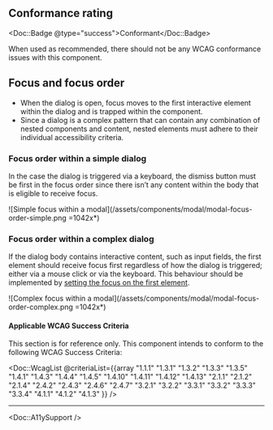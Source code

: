 ## Conformance rating

<!-- Update conformance rating badge with correct status and remove the others -->
<Doc::Badge @type="success">Conformant</Doc::Badge>

When used as recommended, there should not be any WCAG conformance issues with this component.

## Focus and focus order

- When the dialog is open, focus moves to the first interactive element within the dialog and is trapped within the component.
- Since a dialog is a complex pattern that can contain any combination of nested components and content, nested elements must adhere to their individual accessibility criteria.

### Focus order within a simple dialog

In the case the dialog is triggered via a keyboard, the dismiss button must be first in the focus order since there isn’t any content within the body that is eligible to receive focus.

![Simple focus within a modal](/assets/components/modal/modal-focus-order-simple.png =1042x*)

### Focus order within a complex dialog

If the dialog body contains interactive content, such as input fields, the first element should receive focus first regardless of how the dialog is triggered; either via a mouse click or via the keyboard. This behaviour should be implemented by [setting the focus on the first element](/components/modal?tab=code#form-within-a-modal-dialog).

![Complex focus within a modal](/assets/components/modal/modal-focus-order-complex.png =1042x*)

#### Applicable WCAG Success Criteria

This section is for reference only. This component intends to conform to the following WCAG Success Criteria:

<Doc::WcagList @criteriaList={{array "1.1.1" "1.3.1" "1.3.2" "1.3.3" "1.3.5" "1.4.1" "1.4.3" "1.4.4" "1.4.5" "1.4.10" "1.4.11" "1.4.12" "1.4.13" "2.1.1" "2.1.2" "2.1.4" "2.4.2" "2.4.3" "2.4.6" "2.4.7" "3.2.1" "3.2.2" "3.3.1" "3.3.2" "3.3.3" "3.3.4" "4.1.1" "4.1.2" "4.1.3" }} />

---

<Doc::A11ySupport />
